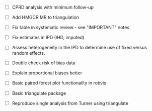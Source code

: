 - [ ] CPRD analysis with minimum follow-up
- [ ] Add HMGCR MR to triangulation
- [ ] Fix table in systematic review - see "IMPORTANT" notes
- [ ] Fix estimates in IPD (IHD, imputed)
- [ ] Assess heterogeneity in the IPD to determine use of fixed versus random effects.
- [ ] Double check risk of bias data
- [ ] Explain proportional biases better
- [ ] Basic paired forest plot functionality in robvis
- [ ] Basic triangulate package
- [ ] Reproduce single analysis from Turner using triangulate

